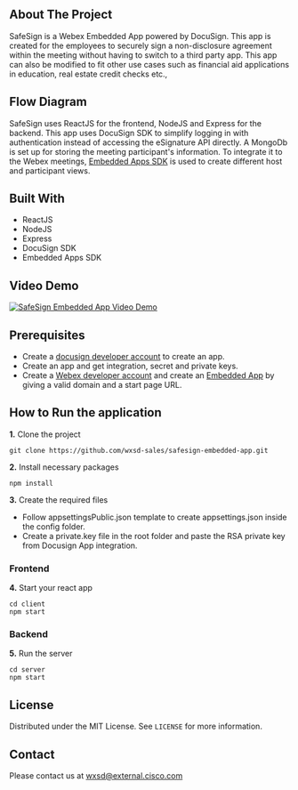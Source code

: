 ## About The Project
SafeSign is a Webex Embedded App powered by DocuSign. This app is created for the employees to securely sign a non-disclosure agreement within the meeting without having to switch to a third party app. This app can also be modified to fit other use cases such as financial aid applications in education, real estate credit checks etc.,   

## Flow Diagram
SafeSign uses ReactJS for the frontend, NodeJS and Express for the backend. This app uses DocuSign SDK to simplify logging in with authentication instead of accessing the eSignature API directly. A MongoDb is set up for storing the meeting participant's information. To integrate it to the Webex meetings, [Embedded Apps SDK](https://developer.webex.com/docs/api/guides/embedded-apps-reference) is used to create different host and participant views.

## Built With
* ReactJS
* NodeJS
* Express
* DocuSign SDK
* Embedded Apps SDK

## Video Demo
[![SafeSign Embedded App Video Demo](https://img.youtube.com/vi/fsLORLIB8i8/sddefault.jpg)](https://www.youtube.com/watch?v=fsLORLIB8i8, "SafeSign Embedded App Video Demo")

## Prerequisites
* Create a [docusign developer account](https://go.docusign.com/o/sandbox/?ga=2.70927056.1363819232.1590515244-192278368.1546193875&ECID=20890&elqCampaignId=20890&LS=NA_DEV_BOTH_BetaSite_2020-05&utm_campaign=NA_DEV_BOTH_BetaSite_2020-05&Channel=DDCUS000016968056&cName=DocuSign.com&postActivateUrl=https://developers.docusign.com/) to create an app.
* Create an app and get integration, secret and private keys.
* Create a [Webex developer account](https://developer.webex.com/) and create an [Embedded App](https://developer.webex.com/my-apps/new) by giving a valid domain and a start page URL.

## How to Run the application
**1.** Clone the project
```
git clone https://github.com/wxsd-sales/safesign-embedded-app.git
```

**2.** Install necessary packages
```
npm install
```

**3.** Create the required files
* Follow appsettingsPublic.json template to create appsettings.json inside the config folder. 
* Create a private.key file in the root folder and paste the RSA private key from Docusign App integration.

### Frontend

**4.** Start your react app
```
cd client
npm start
```

### Backend

**5.** Run the server
```
cd server
npm start
```


## License
Distributed under the MIT License. See `LICENSE` for more information.

## Contact
Please contact us at wxsd@external.cisco.com
